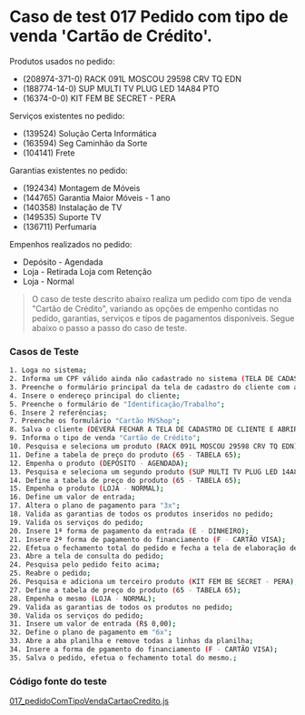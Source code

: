 # Caso de test 017 Pedido com tipo de venda 'Cartão de Crédito'.
Produtos usados no pedido:

  - (208974-371-0) RACK 091L MOSCOU 29598 CRV TQ EDN
  - (188774-14-0) SUP MULTI TV PLUG LED 14A84 PTO
  - (16374-0-0) KIT FEM BE SECRET - PERA

Serviços existentes no pedido:

  - (139524) Solução Certa Informática
  - (163594) Seg Caminhão da Sorte
  - (104141) Frete

Garantias existentes no pedido:

  - (192434) Montagem de Móveis
  - (144765) Garantia Maior Móveis - 1 ano
  - (140358) Instalação de TV
  - (149535) Suporte TV
  - (136711) Perfumaria

Empenhos realizados no pedido:

  - Depósito - Agendada
  - Loja - Retirada Loja com Retenção
  - Loja - Normal

> O caso de teste descrito abaixo realiza um pedido com tipo de venda "Cartão de Crédito", variando as opções de empenho contidas no pedido, garantias, serviços e tipos de pagamentos disponíveis. Segue abaixo o passo a passo do caso de teste.

### Casos de Teste
```sh
1. Loga no sistema;
2. Informa um CPF válido ainda não cadastrado no sistema (TELA DE CADASTRO DE CLIENTE SERÁ ABERTA);
3. Preenche o formulário principal da tela de cadastro do cliente com as informações do cliente;
4. Insere o endereço principal do cliente;
5. Preenche o formulário de "Identificação/Trabalho";
6. Insere 2 referências;
7. Preenche os formulário "Cartão MVShop";
8. Salva o cliente (DEVERÁ FECHAR A TELA DE CADASTRO DE CLIENTE E ABRIR A DE ELABORAÇÃO DO PEDIDO);
9. Informa o tipo de venda "Cartão de Crédito";
10. Pesquisa e seleciona um produto (RACK 091L MOSCOU 29598 CRV TQ EDN), que contém as seguintes garantias (MONTAGEM DE MOVEIS, GARANTIA MAIOR MOVEIS - 1 ANO);
11. Define a tabela de preço do produto (65 - TABELA 65);
12. Empenha o produto (DEPÓSITO - AGENDADA);
13. Pesquisa e seleciona um segundo produto (SUP MULTI TV PLUG LED 14A84 PTO), que contém as seguintes garantias (INSTALAÇÃO DE TV, SUPORTE TV);
14. Define a tabela de preço do produto (65 - TABELA 65);
15. Empenha o produto (LOJA - NORMAL);
16. Define um valor de entrada;
17. Altera o plano de pagamento para "3x";
18. Valida as garantias de todos os produtos inseridos no pedido;
19. Valida os serviços do pedido;
20. Insere 1ª forma de pagamento da entrada (E - DINHEIRO);
21. Insere 2ª forma de pagamento do financiamento (F - CARTÃO VISA);
22. Efetua o fechamento total do pedido e fecha a tela de elaboração de pedido;
23. Abre a tela de consulta do pedido;
24. Pesquisa pelo pedido feito acima;
25. Reabre o pedido;
26. Pesquisa e adiciona um terceiro produto (KIT FEM BE SECRET - PERA), contendo as seguinte garantias (PERFUMARIA);
27. Define a tabela de preço do produto (65 - TABELA 65);
28. Empenha o mesmo (LOJA - NORMAL);
29. Valida as garantias de todos os produtos no pedido;
30. Valida os serviços do pedido;
31. Insere um valor de entrada (R$ 0,00);
32. Define o plano de pagamento em "6x";
33. Abre a aba planilha e remove todas a linhas da planilha;
34. Insere a forma de pgamento do financiamento (F - CARTÃO VISA);
35. Salva o pedido, efetua o fechamento total do mesmo.;
```
### Código fonte do teste
[017_pedidoComTipoVendaCartaoCredito.js](Testes/test/novos_testes/017_pedidoComTipoVendaCartaoCredito.js)

